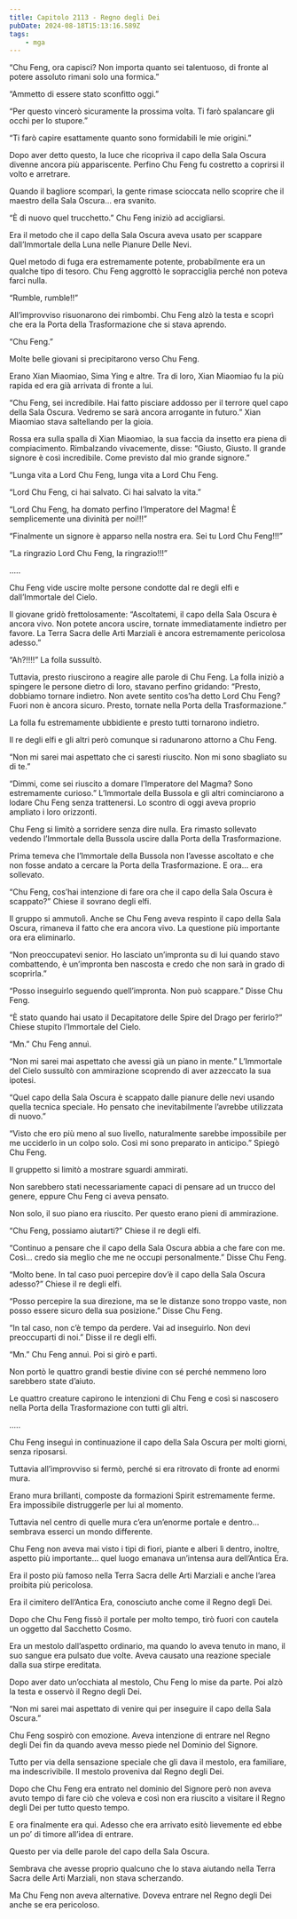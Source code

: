 ```yaml
---
title: Capitolo 2113 - Regno degli Dei
pubDate: 2024-08-18T15:13:16.589Z
tags:
    - mga
---
```





“Chu Feng, ora capisci? Non importa quanto sei talentuoso, di fronte al potere assoluto rimani solo una formica.”

“Ammetto di essere stato sconfitto oggi.”

“Per questo vincerò sicuramente la prossima volta. Ti farò spalancare gli occhi per lo stupore.”

“Ti farò capire esattamente quanto sono formidabili le mie origini.”


Dopo aver detto questo, la luce che ricopriva il capo della Sala Oscura divenne ancora più appariscente. Perfino Chu Feng fu costretto a coprirsi il volto e arretrare.


Quando il bagliore scomparì, la gente rimase scioccata nello scoprire che il maestro della Sala Oscura… era svanito.

“È di nuovo quel trucchetto.” Chu Feng iniziò ad accigliarsi.


Era il metodo che il capo della Sala Oscura aveva usato per scappare dall’Immortale della Luna nelle Pianure Delle Nevi.


Quel metodo di fuga era estremamente potente, probabilmente era un qualche tipo di tesoro. Chu Feng aggrottò le sopracciglia perché non poteva farci nulla.

“Rumble, rumble!!”


All’improvviso risuonarono dei rimbombi. Chu Feng alzò la testa e scoprì che era la Porta della Trasformazione che si stava aprendo.


“Chu Feng.”


Molte belle giovani si precipitarono verso Chu Feng.


Erano Xian Miaomiao, Sima Ying e altre. Tra di loro, Xian Miaomiao fu la più rapida ed era già arrivata di fronte a lui.

“Chu Feng, sei incredibile. Hai fatto pisciare addosso per il terrore quel capo della Sala Oscura. Vedremo se sarà ancora arrogante in futuro.” Xian Miaomiao stava saltellando per la gioia.


Rossa era sulla spalla di Xian Miaomiao, la sua faccia da insetto era piena di compiacimento. Rimbalzando vivacemente, disse: “Giusto, Giusto. Il grande signore è così incredibile. Come previsto dal mio grande signore.”


“Lunga vita a Lord Chu Feng, lunga vita a Lord Chu Feng.

“Lord Chu Feng, ci hai salvato. Ci hai salvato la vita.”

“Lord Chu Feng, ha domato perfino l’Imperatore del Magma! È semplicemente una divinità per noi!!!”


“Finalmente un signore è apparso nella nostra era. Sei tu Lord Chu Feng!!!”


“La ringrazio Lord Chu Feng, la ringrazio!!!”


…..


Chu Feng vide uscire molte persone condotte dal re degli elfi e dall’Immortale del Cielo.


Il giovane gridò frettolosamente: “Ascoltatemi, il capo della Sala Oscura è ancora vivo. Non potete ancora uscire, tornate immediatamente indietro per favore. La Terra Sacra delle Arti Marziali è ancora estremamente pericolosa adesso.”

“Ah?!!!!” La folla sussultò.


Tuttavia, presto riuscirono a reagire alle parole di Chu Feng. La folla iniziò a spingere le persone dietro di loro, stavano perfino gridando: “Presto, dobbiamo tornare indietro. Non avete sentito cos’ha detto Lord Chu Feng? Fuori non è ancora sicuro. Presto, tornate nella Porta della Trasformazione.”


La folla fu estremamente ubbidiente e presto tutti tornarono indietro.


Il re degli elfi e gli altri però comunque si radunarono attorno a Chu Feng.


“Non mi sarei mai aspettato che ci saresti riuscito. Non mi sono sbagliato su di te.”

“Dimmi, come sei riuscito a domare l’Imperatore del Magma? Sono estremamente curioso.” L’Immortale della Bussola e gli altri cominciarono a lodare Chu Feng senza trattenersi. Lo scontro di oggi aveva proprio ampliato i loro orizzonti.


Chu Feng si limitò a sorridere senza dire nulla. Era rimasto sollevato vedendo l’Immortale della Bussola uscire dalla Porta della Trasformazione.


Prima temeva che l’Immortale della Bussola non l’avesse ascoltato e che non fosse andato a cercare la Porta della Trasformazione. E ora… era sollevato.


“Chu Feng, cos’hai intenzione di fare ora che il capo della Sala Oscura è scappato?” Chiese il sovrano degli elfi.


Il gruppo si ammutolì. Anche se Chu Feng aveva respinto il capo della Sala Oscura, rimaneva il fatto che era ancora vivo. La questione più importante ora era eliminarlo.


“Non preoccupatevi senior. Ho lasciato un’impronta su di lui quando stavo combattendo, è un’impronta ben nascosta e credo che non sarà in grado di scoprirla.”


“Posso inseguirlo seguendo quell’impronta. Non può scappare.” Disse Chu Feng.


“È stato quando hai usato il Decapitatore delle Spire del Drago per ferirlo?” Chiese stupito l’Immortale del Cielo.


“Mn.” Chu Feng annuì.


“Non mi sarei mai aspettato che avessi già un piano in mente.” L’Immortale del Cielo sussultò con ammirazione scoprendo di aver azzeccato la sua ipotesi.


“Quel capo della Sala Oscura è scappato dalle pianure delle nevi usando quella tecnica speciale. Ho pensato che inevitabilmente l’avrebbe utilizzata di nuovo.”


“Visto che ero più meno al suo livello, naturalmente sarebbe impossibile per me ucciderlo in un colpo solo. Così mi sono preparato in anticipo.” Spiegò Chu Feng.


Il gruppetto si limitò a mostrare sguardi ammirati.


Non sarebbero stati necessariamente capaci di pensare ad un trucco del genere, eppure Chu Feng ci aveva pensato.


Non solo, il suo piano era riuscito. Per questo erano pieni di ammirazione.


“Chu Feng, possiamo aiutarti?” Chiese il re degli elfi.


“Continuo a pensare che il capo della Sala Oscura abbia a che fare con me. Così… credo sia meglio che me ne occupi personalmente.” Disse Chu Feng.


“Molto bene. In tal caso puoi percepire dov’è il capo della Sala Oscura adesso?” Chiese il re degli elfi.


“Posso percepire la sua direzione, ma se le distanze sono troppo vaste, non posso essere sicuro della sua posizione.” Disse Chu Feng.

“In tal caso, non c’è tempo da perdere. Vai ad inseguirlo. Non devi preoccuparti di noi.” Disse il re degli elfi.


“Mn.” Chu Feng annuì. Poi si girò e partì.


Non portò le quattro grandi bestie divine con sé perché nemmeno loro sarebbero state d’aiuto.


Le quattro creature capirono le intenzioni di Chu Feng e così si nascosero nella Porta della Trasformazione con tutti gli altri.


…..


Chu Feng inseguì in continuazione il capo della Sala Oscura per molti giorni, senza riposarsi.


Tuttavia all’improvviso si fermò, perché si era ritrovato di fronte ad enormi mura.


Erano mura brillanti, composte da formazioni Spirit estremamente ferme. Era impossibile distruggerle per lui al momento.


Tuttavia nel centro di quelle mura c’era un’enorme portale e dentro… sembrava esserci un mondo differente.


Chu Feng non aveva mai visto i tipi di fiori, piante e alberi lì dentro, inoltre, aspetto più importante… quel luogo emanava un’intensa aura dell’Antica Era.


Era il posto più famoso nella Terra Sacra delle Arti Marziali e anche l’area proibita più pericolosa.


Era il cimitero dell’Antica Era, conosciuto anche come il Regno degli Dei.


Dopo che Chu Feng fissò il portale per molto tempo, tirò fuori con cautela un oggetto dal Sacchetto Cosmo.


Era un mestolo dall’aspetto ordinario, ma quando lo aveva tenuto in mano, il suo sangue era pulsato due volte. Aveva causato una reazione speciale dalla sua stirpe ereditata.


Dopo aver dato un’occhiata al mestolo, Chu Feng lo mise da parte. Poi alzò la testa e osservò il Regno degli Dei.


“Non mi sarei mai aspettato di venire qui per inseguire il capo della Sala Oscura.”

Chu Feng sospirò con emozione. Aveva intenzione di entrare nel Regno degli Dei fin da quando aveva messo piede nel Dominio del Signore.


Tutto per via della sensazione speciale che gli dava il mestolo, era familiare, ma indescrivibile. Il mestolo proveniva dal Regno degli Dei.


Dopo che Chu Feng era entrato nel dominio del Signore però non aveva avuto tempo di fare ciò che voleva e così non era riuscito a visitare il Regno degli Dei per tutto questo tempo.

E ora finalmente era qui. Adesso che era arrivato esitò lievemente ed ebbe un po’ di timore all’idea di entrare.


Questo per via delle parole del capo della Sala Oscura.


Sembrava che avesse proprio qualcuno che lo stava aiutando nella Terra Sacra delle Arti Marziali, non stava scherzando.


Ma Chu Feng non aveva alternative. Doveva entrare nel Regno degli Dei anche se era pericoloso.

